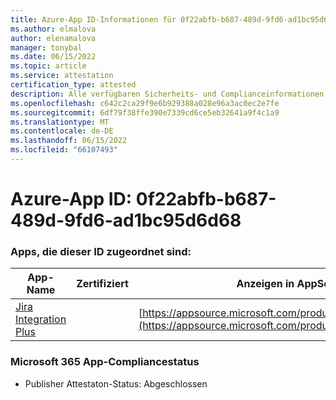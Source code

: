 ```yaml
---
title: Azure-App ID-Informationen für 0f22abfb-b687-489d-9fd6-ad1bc95d6d68
ms.author: elmalova
author: elenamalova
manager: tonybal
ms.date: 06/15/2022
ms.topic: article
ms.service: attestation
certification_type: attested
description: Alle verfügbaren Sicherheits- und Complianceinformationen für 0f22abfb-b687-489d-9fd6-ad1bc95d6d68.
ms.openlocfilehash: c642c2ca29f9e6b929388a028e96a3ac0ec2e7fe
ms.sourcegitcommit: 6df79f38ffe390e7339cd6ce5eb32641a9f4c1a9
ms.translationtype: MT
ms.contentlocale: de-DE
ms.lasthandoff: 06/15/2022
ms.locfileid: "66107493"
---
```

# <a name="azure-app-id-0f22abfb-b687-489d-9fd6-ad1bc95d6d68"></a>Azure-App ID: 0f22abfb-b687-489d-9fd6-ad1bc95d6d68


### <a name="apps-associated-with-this-id"></a>Apps, die dieser ID zugeordnet sind:
| **App-Name** | **Zertifiziert** | **Anzeigen in AppSource** |
|--------------|---------------|-----------------------|
| [Jira Integration Plus](../forward/WA200003847.md) |  | [https://appsource.microsoft.com/product/office/WA200003847](https://appsource.microsoft.com/product/office/WA200003847) |

### <a name="microsoft-365-app-compliance-status"></a>Microsoft 365 App-Compliancestatus
- Publisher Attestaton-Status: Abgeschlossen
